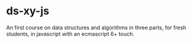 # ds-xy-js

An first course on data structures and algorithms in three parts, for fresh students, in javascript with an ecmascript 6+ touch. 

